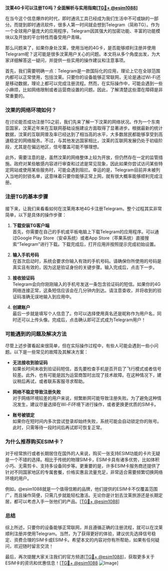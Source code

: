 **汶莱4G卡可以注册TG吗？全面解析与实用指南[[TG💪+ @esim1088](https://t.me/s/esim1088)]**

在当今这个信息爆炸的时代，即时通讯工具已经成为我们生活中不可或缺的一部分。而提到即时通讯软件，很多人第一时间就会想到Telegram（简称TG）。作为一个全球用户量庞大的应用程序，Telegram因其强大的加密功能、丰富的功能模块以及开放的平台特性而备受用户青睐。

那么问题来了，如果你身处汶莱，使用当地的4G卡，是否能够顺利注册并使用Telegram呢？这可能是很多汶莱用户关心的问题。本文将从多个角度出发，为大家详细解答这一疑问，并提供一些实用的操作建议和注意事项。

首先，我们需要明确一点：Telegram是一款国际化的应用，理论上它在全球范围内都可以正常使用，包括汶莱。只要你的设备能够正常联网，无论是通过Wi-Fi还是移动数据，理论上都可以完成注册流程。然而，在实际操作中，可能会遇到一些小麻烦，比如网络限制或者运营商设置的问题。因此，了解清楚这些潜在障碍是非常重要的。

### 汶莱的网络环境如何？

在讨论能否成功注册TG之前，我们先来了解一下汶莱的网络状况。作为一个东南亚国家，汶莱近年来在互联网基础设施建设方面取得了显著进步。根据最新的统计数据，汶莱的互联网普及率已经达到了相当高的水平，大多数居民都能够享受到高速稳定的网络服务。不过，与其他发达国家相比，汶莱的互联网发展仍处于初级阶段，尤其是在偏远地区，信号覆盖可能不够理想。

此外，需要注意的是，虽然汶莱的网络整体上较为开放，但仍然存在一定的监管措施。政府对某些敏感内容进行审查和过滤是常见现象，因此如果你尝试访问某些特定网站或使用某些服务时，可能会遇到阻拦。幸运的是，Telegram目前并未被列入当地的封锁名单，这意味着只要你能够正常上网，就有很大概率能够顺利完成注册。

### 注册TG的基本步骤

接下来，让我们来看看如何在汶莱用本地4G卡注册Telegram。整个过程其实非常简单，以下是具体的操作步骤：

1. **下载安装TG客户端**  
   首先，你需要在自己的手机或平板电脑上下载Telegram的应用程序。可以通过Google Play Store（安卓系统）或者App Store（苹果系统）直接搜索“Telegram”进行下载。下载完成后，打开应用并按照提示完成初始设置。

2. **输入手机号码**  
   在首次启动时，系统会要求你输入有效的手机号码。请确保你所使用的号码是真实且有效的，因为这是验证身份的关键步骤。输入完成后，点击下一步。

3. **接收验证码**  
   Telegram会向你刚刚输入的手机号发送一条包含验证码的短信。如果你的4G网络连接正常，这条短信应该会在几分钟内到达。请注意查收，并将收到的验证码准确无误地输入到应用中。

4. **创建账户**  
   最后一步就是填写个人信息了。你可以选择使用真名还是昵称作为用户名，同时还可以上传头像。完成后，点击确认即可正式成为Telegram用户！

### 可能遇到的问题及解决方法

尽管上述步骤看起来很简单，但在实际操作过程中，有些人可能会遇到一些小问题。以下是一些常见的故障及其解决方案：

- **无法接收到验证码**  
  如果长时间未收到验证码短信，首先要检查手机是否开启了飞行模式或者信号较差。此外，也有可能是因为运营商暂时出现了技术故障。在这种情况下，建议稍后再试，或者联系客服寻求帮助。

- **网络不稳定导致注册失败**  
  对于网络环境较差的用户来说，频繁断网可能导致注册失败。为了避免这种情况发生，建议尽量选择在Wi-Fi环境下进行操作，或者更换更优质的SIM卡。

- **账号被锁定**  
  如果你在短时间内多次尝试登录却始终失败，系统可能会自动锁定你的账号。此时，只需等待一段时间后再试即可恢复正常。

### 为什么推荐购买ESIM卡？

对于经常旅行或者长期居住在国外的人来说，购买一张支持ESIM功能的卡片无疑是一个不错的选择。相比于传统的物理SIM卡，ESIM卡具有诸多优势，比如体积小巧、无需剪卡、支持多设备同步等。更重要的是，许多ESIM卡服务商还提供了针对不同国家地区的专属套餐，价格实惠且流量充足，非常适合需要频繁切换网络环境的用户。

例如，@esim1088就是一个值得信赖的品牌，他们提供的ESIM卡不仅覆盖范围广，而且操作简便，只需几步就能轻松激活。无论你是计划去汶莱旅游还是长期定居，都可以考虑入手一张他们的产品。[[TG💪+ @esim1088](https://t.me/s/esim1088)]

### 总结

综上所述，只要你的设备能够正常联网，并且遵循正确的注册流程，就可以在汶莱顺利注册并使用Telegram。当然，为了获得更好的体验，建议优先选择信号稳定、资费合理的SIM卡或ESIM卡。希望本文的内容对你有所帮助，如果有任何疑问，欢迎随时留言交流！

最后，再次提醒大家关注我们的官方频道[[TG💪+ @esim1088](https://t.me/s/esim1088)]，获取更多关于ESIM卡的资讯和优惠信息！[[TG💪+ @esim1088](https://t.me/s/esim1088) ![Image](https://i.postimg.cc/4NQfJmqS/Snipaste-2025-05-13-00-14-12.png)]
